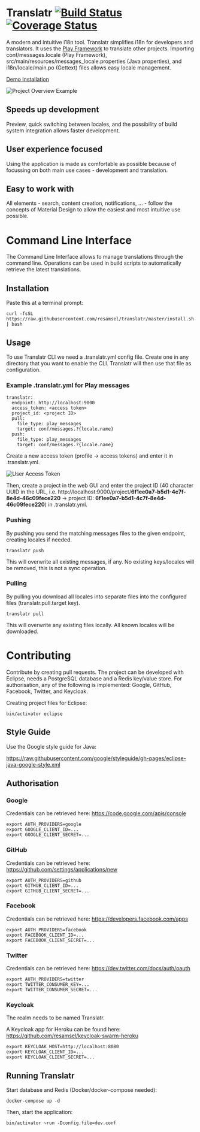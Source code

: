 # Translatr [![Build Status](https://travis-ci.org/resamsel/translatr.svg?branch=master)](https://travis-ci.org/resamsel/translatr) [![Coverage Status](https://coveralls.io/repos/github/resamsel/translatr/badge.svg?branch=master)](https://coveralls.io/github/resamsel/translatr?branch=master)

A modern and intuitive i18n tool. Translatr simplifies i18n for developers and translators. It uses the [Play Framework](http://www.playframework.com) to translate other projects. Importing conf/messages.locale (Play Framework), src/main/resources/messages_locale.properties (Java properties), and i18n/locale/main.po (Gettext) files allows easy locale management.

[Demo Installation](http://translatr.resamsel.com/)

![Project Overview Example](https://github.com/resamsel/translatr/wiki/images/project.png "Project Overview Example")

## Speeds up development

Preview, quick switching between locales, and the possibility of build system integration allows faster development.

## User experience focused

Using the application is made as comfortable as possible because of focussing on both main use cases - development and translation.

## Easy to work with

All elements - search, content creation, notifications, ... - follow the concepts of Material Design to allow the easiest and most intuitive use possible.

# Command Line Interface

The Command Line Interface allows to manage translations through the command line. Operations can be used in build scripts to automatically retrieve the latest translations.

## Installation

Paste this at a terminal prompt:

```
curl -fsSL https://raw.githubusercontent.com/resamsel/translatr/master/install.sh | bash
```

## Usage

To use Translatr CLI we need a .translatr.yml config file. Create one in any directory that you want to enable the CLI. Translatr will then use that file as configuration.

### Example .translatr.yml for Play messages

```
translatr:
  endpoint: http://localhost:9000
  access_token: <access token>
  project_id: <project ID>
  pull:
    file_type: play_messages
    target: conf/messages.?{locale.name}
  push:
    file_type: play_messages
    target: conf/messages.?{locale.name}
```

Create a new access token (profile -> access tokens) and enter it in .translatr.yml.

![User Access Token](https://github.com/resamsel/translatr/wiki/images/user-access-token.png "User Access Token")

Then, create a project in the web GUI and enter the project ID (40 character UUID in the URL, i.e. http://localhost:9000/project/**6f1ee0a7-b5d1-4c7f-8e4d-46c09fece220** -> project ID: **6f1ee0a7-b5d1-4c7f-8e4d-46c09fece220**) in .translatr.yml.

### Pushing

By pushing you send the matching messages files to the given endpoint, creating locales if needed.

```
translatr push
```

This will overwrite all existing messages, if any. No existing keys/locales will be removed, this is not a sync operation.

### Pulling

By pulling you download all locales into separate files into the configured files (translatr.pull.target key).

```
translatr pull
```

This will overwrite any existing files locally. All known locales will be downloaded.

# Contributing

Contribute by creating pull requests. The project can be developed with Eclipse, needs a PostgreSQL database and a Redis key/value store. For authorisation, any of the following is implemented: Google, GitHub, Facebook, Twitter, and Keycloak.

Creating project files for Eclipse:

```
bin/activator eclipse
```

## Style Guide

Use the Google style guide for Java:

https://raw.githubusercontent.com/google/styleguide/gh-pages/eclipse-java-google-style.xml

## Authorisation

### Google

Credentials can be retrieved here: https://code.google.com/apis/console

```
export AUTH_PROVIDERS=google
export GOOGLE_CLIENT_ID=...
export GOOGLE_CLIENT_SECRET=...
```

### GitHub

Credentials can be retrieved here: https://github.com/settings/applications/new

```
export AUTH_PROVIDERS=github
export GITHUB_CLIENT_ID=...
export GITHUB_CLIENT_SECRET=...
```

### Facebook

Credentials can be retrieved here: https://developers.facebook.com/apps

```
export AUTH_PROVIDERS=facebook
export FACEBOOK_CLIENT_ID=...
export FACEBOOK_CLIENT_SECRET=...
```

### Twitter

Credentials can be retrieved here: https://dev.twitter.com/docs/auth/oauth

```
export AUTH_PROVIDERS=twitter
export TWITTER_CONSUMER_KEY=...
export TWITTER_CONSUMER_SECRET=...
```

### Keycloak

The realm needs to be named Translatr.

A Keycloak app for Heroku can be found here: https://github.com/resamsel/keycloak-swarm-heroku

```
export KEYCLOAK_HOST=http://localhost:8080
export KEYCLOAK_CLIENT_ID=...
export KEYCLOAK_CLIENT_SECRET=...
```

## Running Translatr

Start database and Redis (Docker/docker-compose needed):

```
docker-compose up -d
```

Then, start the application:

```
bin/activator ~run -Dconfig.file=dev.conf
```
